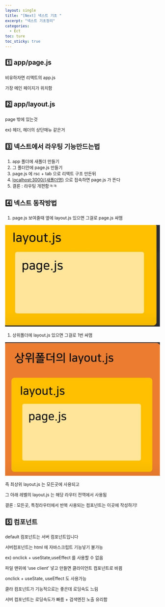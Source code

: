 ```yaml
---
layout: single
title: "[Next] 넥스트 기초 "
excerpt: "넥스트 기초정리"
categories:
  - Ect
toc: ture
toc_sticky: true
---
```


<!-- 위는 머릿말임 아래부터 포스트 본문 -->

## 1️⃣ app/page.js

비유하자면 리액트의 app.js 

가장 메인 페이지가 위치함

## 2️⃣ app/layout.js

page 밖에 있는것 

ex) 헤더, 헤더의 상단매뉴 같은거

## 3️⃣ 넥스트에서 라우팅 기능만드는법

1. app 폴더에 새폴더 만들기
2. 그 폴더안에 page.js 만들기
3. page.js 에 rsc + tab 으로 리액트 구조 만든뒤
4. [localhost:3000/{새폴더명}](http://localhost:3000/{새폴더명}) 으로 접속하면 page.js 가 뜬다
5. 결론 : 라우팅 개편함ㅋㅋ

## 4️⃣ 넥스트 동작방법

1. page.js 보여줄때 옆에 layout.js 있으면 그걸로 page.js 싸맴 

![Untitled](/assets/images/넥스트1/Untitled.png)

1. 상위폴더에 layout.js 있으면 그걸로 1번 싸맴

![Untitled](/assets/images/넥스트1/Untitled%201.png)

즉 최상위 layout.js 는 모든곳에 사용되고

그 아래 레벨의 layout.js 는 해당 라우터 전역에서 사용됨 

결론 : 모든곳, 특정라우터에서 반복 사용되는 컴포넌트는 이곳에 작성하기!

## 5️⃣ 컴포넌트

default 컴포넌트는 서버 컴포넌트입니다

서버컴포넌트는 html 에 자바스크립트 기능넣기 불가능

ex) onclick + useState,useEffect 를 사용할 수 없음 

파일 맨위에 ‘use client’ 넣고 만들면 클라이언트 컴포넌트로 바뀜

onclick + useState, useEffect 도 사용가능

클라 컴포넌트가 기능적으로는 좋은데 로딩속도 느림

서버 컴포넌트는 로딩속도가 빠름 + 검색엔진 노출 유리함